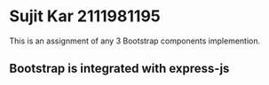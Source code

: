 # Sujit Kar 2111981195

This is an assignment of any 3 Bootstrap components implemention.
## Bootstrap is integrated with express-js
